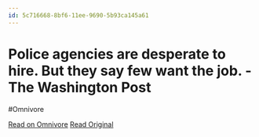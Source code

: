 ```yaml
---
id: 5c716668-8bf6-11ee-9690-5b93ca145a61
---
```


# Police agencies are desperate to hire. But they say few want the job. - The Washington Post
#Omnivore

[Read on Omnivore](https://omnivore.app/me/police-agencies-are-desperate-to-hire-but-they-say-few-want-the--18c091ef2be)
[Read Original](https://www.washingtonpost.com/national-security/2023/05/27/police-vacancies-hiring-recruiting-reform/)

